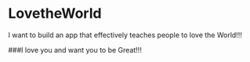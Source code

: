 # LovetheWorld
I want to build an app that effectively teaches people to love the World!!!


###I love you and want you to be Great!!!
